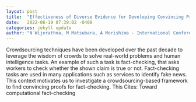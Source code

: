 ```yaml
---
layout: post
title:  "Effectiveness of Diverse Evidence for Developing Convincing Proofs with Crowdsourcing"
date:   2022-06-19 07:39:02 -0400
categories: jekyll update
author: "N Wijerathna, M Matsubara, A Morishima - International Conference on Human , 2022"
---
```

Crowdsourcing techniques have been developed over the past decade to leverage the  wisdom of crowds  to solve real-world problems and human intelligence tasks. An example of such a task is fact-checking, that asks workers to check whether the shown claim is true or not. Fact-checking tasks are used in many applications such as services to identify fake news. This context motivates us to investigate a crowdsourcing-based framework to find convincing proofs for fact-checking. This 
Cites: Toward computational fact-checking